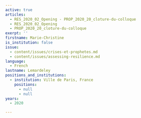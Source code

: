 ```yaml
---
active: true
articles:
  - RES_2020_02_Opening - PROP_2020_20_cloture-du-colloque
  - RES_2020_02_Opening
  - PROP_2020_20_cloture-du-colloque
exerpt: ''
firstname: Marie-Christine
is_institution: false
issue:
  - content/issues/crises-et-prophetes.md
  - content/issues/assessing-resilience.md
language:
  - French
lastname: Lemardeley
positions_and_institutions:
  - institution: Ville de Paris, France
    positions:
      - null
      - null
years:
  - 2020

---
```

